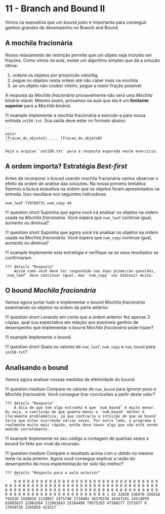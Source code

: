 # 11 - Branch and Bound II

Vimos na expositiva que um bound justo é importante para conseguir ganhos grandes de desempenho no Branch and Bound.

## A mochila fracionária

Nosso relaxamento de restrição permite que um objeto seja incluido em frações. Como vimos na aula, existe um algoritmo simples que dá a solução ótima:

1. ordene os objetos por proporção valor/kg.
1. pegue os objetos nesta ordem até não caber mais na mochila
1. se um objeto não couber inteiro, pegue a maior fração possível

A resposta da *Mochila fracionária* provavelmente não será uma *Mochila binária* viável. Mesmo assim, provamos na aula que ela é um **limitante superior** para a *Mochila binária*.

!!! example
    Implemente a mochila fracionária e execute-a para nossa entrada `in150.txt`. Sua saída deve estar no formato abaixo.

    ```
    valor
    (fracao_do_objeto1) .... (fracao_do_objetoN)
    ```

    Veja o arquivo `out150.txt` para a resposta esperada neste exercício.

## A ordem importa? Estratégia *Best-first*

Antes de incorporar o bound usando mochila fracionária vamos observar o efeito da ordem de análise das soluções. Na nossa primeira tentativa fizemos a busca exaustiva na ordem que os objetos foram apresentados na entrada. Isso resultava nos seguintes indicadores

```
num_leaf 770786731 num_copy 44
```

!!! question short
    Suponha que agora você irá analisar os objetos na ordem usada na *Mochila fracionária*. Você espera que `num_leaf` continue igual, aumente ou diminua?


!!! question short
    Suponha que agora você irá analisar os objetos na ordem usada na *Mochila fracionária*. Você espera que `num_copy` continue igual, aumente ou diminua?

!!! example
    Implemente esta estratégia e verifique se os seus resultados se confirmaram.

    ??? details "Resposta"
        Assim como você deve ter respondido nas duas primeiras questões, `num_leaf` deve continuar igual, mas `num_copy` vai diminuir muito.

## O bound *Mochila fracionária*

Vamos agora juntar tudo e implementar o bound *Mochila fracionária* examinando os objetos na ordem da parte anterior.

!!! question short
    Levando em conta que a ordem anterior fez apenas 3 cópias, qual sua expectativa em relação aos possíveis ganhos de desempenho que implementar o bound *Mochila fracionária* pode trazer?

!!! example
    Implemente o bound.

!!! question short
    Quais os valores de `num_leaf`, `num_copy` e `num_bound` para `in150.txt`?

## Analisando o bound

Vamos agora analisar nossas medidas de efetividade do bound.

!!! question medium
    Compare os valores de `num_bound` para *Ignorar peso* e *Mochila fracionária*. Você consegue tirar conclusões a partir deste valor?

    ??? details "Resposta"
        A dica de que tem algo estranho é que `num_bound` é muito menor. Ou seja, a conclusão de que quanto menor o `num_bound` melhor é claramente problemática, já que contraria a intuição de que um bound teria que estar ocorrendo várias vezes. Por outro lado, o programa é realmente muito mais rápido, então deve haver algo que não está sendo medido corretamente.

!!! example
    Implemente no seu código a contagem de quantas vezes o bound foi feito por nível da recursão.

!!! question medium
    Compare o resultado acima com o obtido no mesmo teste na aula anterior. Agora você consegue explicar a razão do desempenho da nova implementação ter sido tão melhor?

    ??? details "Resposta para a aula anterior"
        ```
        0 0 0 0 0 0 0 0 0 0 0 0 0 0 0 0 0 0 0 0 0 0 0 0 0 0 0 0 0 0 0 0 0 0 0 0 0 0 0 0 0 0 0 0 0 0 0 0 0 0 0 0 0 0 0 0 0 0 0 0 0 0 0 0 0 0 0 0 0 0 0 0 0 0 0 0 0 0 0 0 0 0 0 0 0 0 0 0 0 0 0 0 0 0 0 0 0 0 0 0 0 0 0 0 0 0 0 0 0 0 0 0 0 0 0 0 0 0 0 0 0 0 0 0 0 0 1 43 32830 536970 250518 792810 1550819 2119857 2475746 2710403 56370234 16347241 14514859 63885823 22061564 111961043 25164499 79575293 47368277 2373877 0 17059720 2265050 423517```

